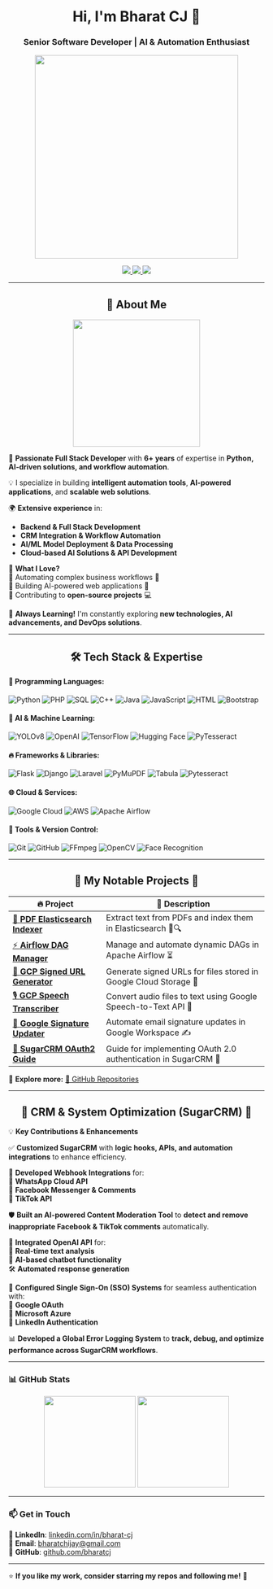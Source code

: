 <h1 align="center">Hi, I'm Bharat CJ 👋</h1>
<h3 align="center">Senior Software Developer | AI & Automation Enthusiast</h3>

<p align="center">
  <img src="https://media.giphy.com/media/QTfX9Ejfra3ZmNxh6B/giphy.gif" width="400"/>
</p>

<p align="center">
  <a href="https://www.linkedin.com/in/bharat-cj/">
    <img src="https://img.shields.io/badge/LinkedIn-0077B5?style=for-the-badge&logo=linkedin&logoColor=white" />
  </a>
  <a href="mailto:bharatchijay@gmail.com">
    <img src="https://img.shields.io/badge/Email-D14836?style=for-the-badge&logo=gmail&logoColor=white" />
  </a>
  <a href="https://github.com/bharatcj">
    <img src="https://img.shields.io/github/followers/bharatcj?label=Follow&style=social" />
  </a>
</p>

---

<h2 align="center">🚀 About Me</h2>

<p align="center">
  <img src="https://media.giphy.com/media/j0HjChGV0J44KrrlGv/giphy.gif" width="250">
</p>

🎯 **Passionate Full Stack Developer** with **6+ years** of expertise in **Python, AI-driven solutions, and workflow automation**.  

💡 I specialize in building **intelligent automation tools**, **AI-powered applications**, and **scalable web solutions**.  

🌍 **Extensive experience** in:
- **Backend & Full Stack Development**  
- **CRM Integration & Workflow Automation**  
- **AI/ML Model Deployment & Data Processing**  
- **Cloud-based AI Solutions & API Development**  

📌 **What I Love?**  
🔹 Automating complex business workflows 🚀  
🔹 Building AI-powered web applications 🤖  
🔹 Contributing to **open-source projects** 💻  

📖 **Always Learning!** I'm constantly exploring **new technologies, AI advancements, and DevOps solutions**.  

---

<h2 align="center">🛠 Tech Stack & Expertise</h2>

#### 🚀 Programming Languages:
![Python](https://img.shields.io/badge/Python-3776AB?style=for-the-badge&logo=python&logoColor=white)
![PHP](https://img.shields.io/badge/PHP-777BB4?style=for-the-badge&logo=php&logoColor=white)
![SQL](https://img.shields.io/badge/SQL-4479A1?style=for-the-badge&logo=MySQL&logoColor=white)
![C++](https://img.shields.io/badge/C++-00599C?style=for-the-badge&logo=c%2B%2B&logoColor=white)
![Java](https://img.shields.io/badge/Java-ED8B00?style=for-the-badge&logo=java&logoColor=white)
![JavaScript](https://img.shields.io/badge/JavaScript-F7DF1E?style=for-the-badge&logo=javascript&logoColor=black)
![HTML](https://img.shields.io/badge/HTML5-E34F26?style=for-the-badge&logo=html5&logoColor=white)
![Bootstrap](https://img.shields.io/badge/Bootstrap-563D7C?style=for-the-badge&logo=bootstrap&logoColor=white)

#### 🧠 AI & Machine Learning:
![YOLOv8](https://img.shields.io/badge/YOLOv8-FF0000?style=for-the-badge&logo=yolo&logoColor=white)
![OpenAI](https://img.shields.io/badge/OpenAI-412991?style=for-the-badge&logo=openai&logoColor=white)
![TensorFlow](https://img.shields.io/badge/TensorFlow-FF6F00?style=for-the-badge&logo=tensorflow&logoColor=white)
![Hugging Face](https://img.shields.io/badge/Hugging%20Face-FFCC00?style=for-the-badge&logo=huggingface&logoColor=white)
![PyTesseract](https://img.shields.io/badge/PyTesseract-282C34?style=for-the-badge&logo=tesseract&logoColor=white)

#### 🔥 Frameworks & Libraries:
![Flask](https://img.shields.io/badge/Flask-000000?style=for-the-badge&logo=flask&logoColor=white)
![Django](https://img.shields.io/badge/Django-092E20?style=for-the-badge&logo=django&logoColor=white)
![Laravel](https://img.shields.io/badge/Laravel-FF2D20?style=for-the-badge&logo=laravel&logoColor=white)
![PyMuPDF](https://img.shields.io/badge/PyMuPDF-FFD700?style=for-the-badge)
![Tabula](https://img.shields.io/badge/Tabula-FF5733?style=for-the-badge)
![Pytesseract](https://img.shields.io/badge/Pytesseract-000000?style=for-the-badge)

#### 🌐 Cloud & Services:
![Google Cloud](https://img.shields.io/badge/Google%20Cloud-4285F4?style=for-the-badge&logo=googlecloud&logoColor=white)
![AWS](https://img.shields.io/badge/AWS-232F3E?style=for-the-badge&logo=amazonaws&logoColor=white)
![Apache Airflow](https://img.shields.io/badge/Apache%20Airflow-017CEE?style=for-the-badge&logo=apacheairflow&logoColor=white)

#### 🔧 Tools & Version Control:
![Git](https://img.shields.io/badge/Git-F05032?style=for-the-badge&logo=git&logoColor=white)
![GitHub](https://img.shields.io/badge/GitHub-181717?style=for-the-badge&logo=github&logoColor=white)
![FFmpeg](https://img.shields.io/badge/FFmpeg-007808?style=for-the-badge)
![OpenCV](https://img.shields.io/badge/OpenCV-5C3EE8?style=for-the-badge&logo=opencv&logoColor=white)
![Face Recognition](https://img.shields.io/badge/Face%20Recognition-007808?style=for-the-badge)

---

<h2 align="center">📂 My Notable Projects 🚀</h2>

| 🔥 **Project** | 🚀 **Description** |
|--------------|----------------|
| [📜 **PDF Elasticsearch Indexer**](https://github.com/bharatcj/pdf-elasticsearch-indexer) | Extract text from PDFs and index them in Elasticsearch 📄🔍 |
| [⚡ **Airflow DAG Manager**](https://github.com/bharatcj/airflow-dag-manager) | Manage and automate dynamic DAGs in Apache Airflow ⏳ |
| [🔑 **GCP Signed URL Generator**](https://github.com/bharatcj/gcp-signed-url-generator) | Generate signed URLs for files stored in Google Cloud Storage 🔗 |
| [🎙️ **GCP Speech Transcriber**](https://github.com/bharatcj/gcp-speech-transcriber) | Convert audio files to text using Google Speech-to-Text API 🎤 |
| [📧 **Google Signature Updater**](https://github.com/bharatcj/google-signature-updater) | Automate email signature updates in Google Workspace ✍️ |
| [🔐 **SugarCRM OAuth2 Guide**](https://github.com/bharatcj/sugarcrm-oauth2-authentication-guide) | Guide for implementing OAuth 2.0 authentication in SugarCRM 🔑 |

🔎 **Explore more:** [🔗 GitHub Repositories](https://github.com/bharatcj?tab=repositories)   

---

<h2 align="center">🚀 CRM & System Optimization (SugarCRM) 🚀</h2>

💡 **Key Contributions & Enhancements**  

✅ **Customized SugarCRM** with **logic hooks, APIs, and automation integrations** to enhance efficiency.  

🔗 **Developed Webhook Integrations** for:  
   📲 **WhatsApp Cloud API**  
   💬 **Facebook Messenger & Comments**  
   🎵 **TikTok API**  

🛡 **Built an AI-powered Content Moderation Tool** to **detect and remove inappropriate Facebook & TikTok comments** automatically.  

🤖 **Integrated OpenAI API** for:  
   📝 **Real-time text analysis**  
   💬 **AI-based chatbot functionality**  
   🛠 **Automated response generation**  

🔐 **Configured Single Sign-On (SSO) Systems** for seamless authentication with:  
   🔹 **Google OAuth**  
   🔹 **Microsoft Azure**  
   🔹 **LinkedIn Authentication**  

📊 **Developed a Global Error Logging System** to **track, debug, and optimize performance across SugarCRM workflows**.  

---

### 📊 **GitHub Stats**
<p align="center">
  <img src="https://github-readme-stats.vercel.app/api?username=bharatcj&show_icons=true&theme=radical" height="180" />
  <img src="https://streak-stats.demolab.com/?user=bharatcj&theme=radical&sanitize=true" height="180" />
</p>

---

### 📫 **Get in Touch**
💼 **LinkedIn**: [linkedin.com/in/bharat-cj](https://www.linkedin.com/in/bharat-cj/)  
📧 **Email**: [bharatchijay@gmail.com](mailto:bharatchijay@gmail.com)  
🚀 **GitHub**: [github.com/bharatcj](https://github.com/bharatcj)  

---

⭐ **If you like my work, consider starring my repos and following me!** 🌟
